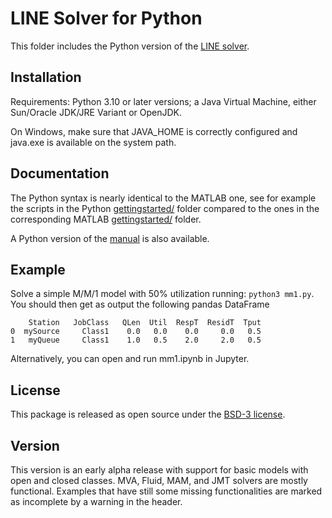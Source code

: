 # LINE Solver for Python 
This folder includes the Python version of the [LINE solver](https://github.com/imperial-qore/line-solver).

## Installation
Requirements: Python 3.10 or later versions; a Java Virtual Machine, either Sun/Oracle JDK/JRE Variant or OpenJDK. 

On Windows, make sure that JAVA_HOME is correctly configured and java.exe is available on the system path.

## Documentation
The Python syntax is nearly identical to the MATLAB one, see for example the scripts in the Python [gettingstarted/](https://github.com/imperial-qore/line-solver/tree/main/python/gettingstarted) folder compared to the ones in the corresponding MATLAB [gettingstarted/](https://github.com/imperial-qore/line-solver/tree/main/matlab/gettingstarted) folder.

A Python version of the [manual](https://github.com/imperial-qore/line-solver/blob/main/doc/LINE-python.pdf) is also available.

## Example
Solve a simple M/M/1 model with 50% utilization running: ```python3 mm1.py```. You should then get as output the following pandas DataFrame
```
    Station   JobClass   QLen  Util  RespT  ResidT  Tput
0  mySource     Class1    0.0   0.0    0.0     0.0   0.5
1   myQueue     Class1    1.0   0.5    2.0     2.0   0.5
```
Alternatively, you can open and run mm1.ipynb in Jupyter.

## License
This package is released as open source under the [BSD-3 license](https://raw.githubusercontent.com/imperial-qore/line-solver/main/python/LICENSE).

## Version
This version is an early alpha release with support for basic models with open and closed classes. MVA, Fluid, MAM, and JMT solvers are mostly functional. Examples that have still some missing functionalities are marked as incomplete by a warning in the header.


